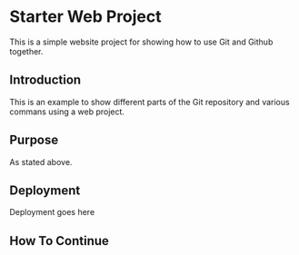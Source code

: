 # Starter Web Project

This is a simple website project for showing how to use Git and Github together.

## Introduction

This is an example to show different parts of the Git repository and various commans using a web project.

## Purpose

As stated above.

## Deployment

Deployment goes here

## How To Continue